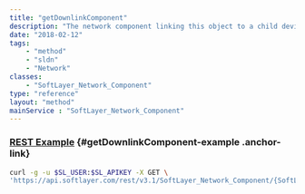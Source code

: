 ```yaml
---
title: "getDownlinkComponent"
description: "The network component linking this object to a child device"
date: "2018-02-12"
tags:
    - "method"
    - "sldn"
    - "Network"
classes:
    - "SoftLayer_Network_Component"
type: "reference"
layout: "method"
mainService : "SoftLayer_Network_Component"
---
```


### [REST Example](#getDownlinkComponent-example) <a href="/article/rest/"><i class="fas fa-question"></i></a> {#getDownlinkComponent-example .anchor-link} 
```bash
curl -g -u $SL_USER:$SL_APIKEY -X GET \
'https://api.softlayer.com/rest/v3.1/SoftLayer_Network_Component/{SoftLayer_Network_ComponentID}/getDownlinkComponent'
```
